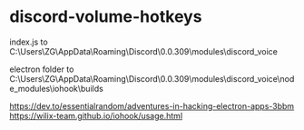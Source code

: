 # discord-volume-hotkeys

index.js to  
C:\Users\ZG\AppData\Roaming\Discord\0.0.309\modules\discord_voice  

electron folder to  
C:\Users\ZG\AppData\Roaming\Discord\0.0.309\modules\discord_voice\node_modules\iohook\builds  

https://dev.to/essentialrandom/adventures-in-hacking-electron-apps-3bbm  
https://wilix-team.github.io/iohook/usage.html
